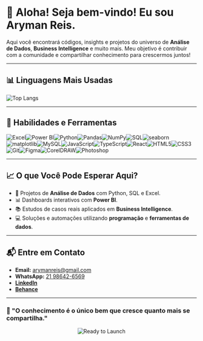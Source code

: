 # 🌊 Aloha! Seja bem-vindo! Eu sou Aryman Reis.  

Aqui você encontrará códigos, insights e projetos do universo de **Análise de Dados**, **Business Intelligence** e muito mais. Meu objetivo é contribuir com a comunidade e compartilhar conhecimento para crescermos juntos!  

---

## 📊 **Linguagens Mais Usadas**  
![Top Langs](https://github-readme-stats.vercel.app/api/top-langs/?username=ArymanReis&layout=compact&theme=radical)

---

## 🌟 **Habilidades e Ferramentas**  

<div style="display: flex; flex-wrap: wrap;">
  <img src="https://img.shields.io/badge/Excel-217346?style=for-the-badge&logo=microsoft-excel&logoColor=white" alt="Excel" />
  <img src="https://img.shields.io/badge/Power_BI-F2C811?style=for-the-badge&logo=powerbi&logoColor=black" alt="Power BI" />
  <img src="https://img.shields.io/badge/Python-3776AB?style=for-the-badge&logo=python&logoColor=white" alt="Python" />
  <img src="https://img.shields.io/badge/Pandas-150458?style=for-the-badge&logo=pandas&logoColor=white" alt="Pandas" />
  <img src="https://img.shields.io/badge/NumPy-013243?style=for-the-badge&logo=numpy&logoColor=white" alt="NumPy" />
  <img src="https://img.shields.io/badge/SQL-4479A1?style=for-the-badge&logo=mysql&logoColor=white" alt="SQL" />
  <img src="https://img.shields.io/badge/seaborn-blue?style=for-the-badge&logo=seaborn&logoColor=white" alt="seaborn">
  <img src="https://img.shields.io/badge/matplotlib-purple?style=for-the-badge&logo=matplotlib&logoColor=white" alt="matplotlib">
  <img src="https://img.shields.io/badge/MySQL-005C84?style=for-the-badge&logo=mysql&logoColor=white" alt="MySQL" />
  <img src="https://img.shields.io/badge/JavaScript-F7DF1E?style=for-the-badge&logo=javascript&logoColor=black" alt="JavaScript" />
  <img src="https://img.shields.io/badge/TypeScript-007ACC?style=for-the-badge&logo=typescript&logoColor=white" alt="TypeScript" />
  <img src="https://img.shields.io/badge/React-61DAFB?style=for-the-badge&logo=react&logoColor=black" alt="React" />
  <img src="https://img.shields.io/badge/HTML5-E34F26?style=for-the-badge&logo=html5&logoColor=white" alt="HTML5" />
  <img src="https://img.shields.io/badge/CSS3-1572B6?style=for-the-badge&logo=css3&logoColor=white" alt="CSS3" />
  <img src="https://img.shields.io/badge/Git-F05032?style=for-the-badge&logo=git&logoColor=white" alt="Git" />
  <img src="https://img.shields.io/badge/Figma-F24E1E?style=for-the-badge&logo=figma&logoColor=white" alt="Figma" />
  <img src="https://img.shields.io/badge/CorelDRAW-46A8C3?style=for-the-badge&logo=coreldraw&logoColor=white" alt="CorelDRAW" />
  <img src="https://img.shields.io/badge/Photoshop-31A8FF?style=for-the-badge&logo=adobe-photoshop&logoColor=white" alt="Photoshop" />
</div>

---

## 📈 **O que Você Pode Esperar Aqui?**  
- 🚀 Projetos de **Análise de Dados** com Python, SQL e Excel.  
- 📊 Dashboards interativos com **Power BI**.  
- 📚 Estudos de casos reais aplicados em **Business Intelligence**.  
- 💻 Soluções e automações utilizando **programação** e **ferramentas de dados**.  

---

## 📬 **Entre em Contato**  
- **Email:** arymanreis@gmail.com  
- **WhatsApp:** [21 98642-6569](https://wa.me/5521986426569)  
- **[LinkedIn](https://www.linkedin.com/in/arymanreis/)**  
- **[Behance](https://www.behance.net/arymanreis)**  

---

### 🌟 "O conhecimento é o único bem que cresce quanto mais se compartilha."  

<div align="center">
  <img src="https://img.shields.io/badge/🚀-Pronto%20para%20decolar!-blueviolet?style=for-the-badge" alt="Ready to Launch" />
</div>
